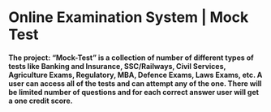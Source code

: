 # Online Examination System | Mock Test

#### The project: “Mock-Test” is a collection of number of different types of tests like Banking and Insurance, SSC/Railways, Civil Services, Agriculture Exams, Regulatory, MBA, Defence Exams, Laws Exams, etc. A user can access all of the tests and can attempt any of the one. There will be limited number of questions and for each correct answer user will get a one credit score. 
